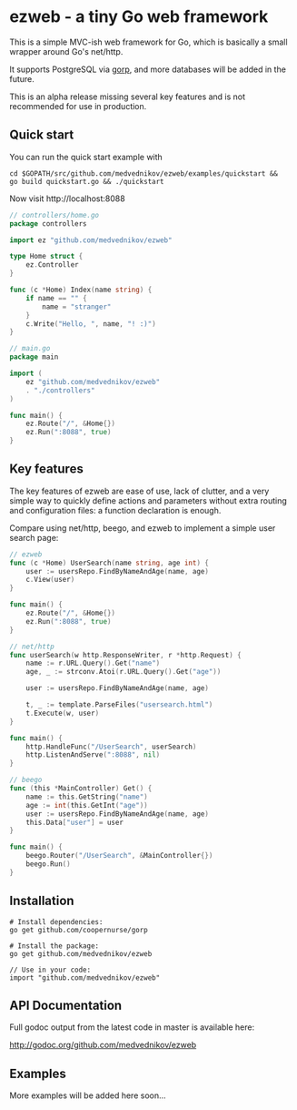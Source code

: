 # ezweb - a tiny Go web framework #

This is a simple MVC-ish web framework for Go, which is basically a small
wrapper around Go's net/http.

It supports PostgreSQL via [gorp](https://github.com/coopernurse/gorp), and
more databases will be added in the future.

This is an alpha release missing several key features and is not recommended
for use in production.


## Quick start ##
You can run the quick start example with

```
cd $GOPATH/src/github.com/medvednikov/ezweb/examples/quickstart &&
go build quickstart.go && ./quickstart
```

Now visit http://localhost:8088

```go
// controllers/home.go
package controllers

import ez "github.com/medvednikov/ezweb"

type Home struct {
	ez.Controller
}

func (c *Home) Index(name string) {
	if name == "" {
		name = "stranger"
	}
	c.Write("Hello, ", name, "! :)")
}

// main.go
package main

import (
	ez "github.com/medvednikov/ezweb"
	. "./controllers"
)

func main() {
	ez.Route("/", &Home{})
	ez.Run(":8088", true)
}
```


## Key features ##

The key features of ezweb are ease of use, lack of clutter, and a very simple
way to quickly define actions and parameters without extra routing and
configuration files: a function declaration is enough.

Compare using net/http, beego, and ezweb to implement a simple user search page:

```go
// ezweb
func (c *Home) UserSearch(name string, age int) {
	user := usersRepo.FindByNameAndAge(name, age)
	c.View(user)
}

func main() {
	ez.Route("/", &Home{})
	ez.Run(":8088", true)
}
```

```go
// net/http
func userSearch(w http.ResponseWriter, r *http.Request) {
	name := r.URL.Query().Get("name")
	age, _ := strconv.Atoi(r.URL.Query().Get("age"))

	user := usersRepo.FindByNameAndAge(name, age)

	t, _ := template.ParseFiles("usersearch.html")
	t.Execute(w, user)
}

func main() {
	http.HandleFunc("/UserSearch", userSearch)
	http.ListenAndServe(":8088", nil)
}
```

```go
// beego
func (this *MainController) Get() {
	name := this.GetString("name")
	age := int(this.GetInt("age"))
	user := usersRepo.FindByNameAndAge(name, age)
	this.Data["user"] = user
}

func main() {
	beego.Router("/UserSearch", &MainController{})
	beego.Run()
}
```


## Installation ##

    # Install dependencies:
    go get github.com/coopernurse/gorp

    # Install the package:
    go get github.com/medvednikov/ezweb
	    
    // Use in your code:
    import "github.com/medvednikov/ezweb"


## API Documentation ##

Full godoc output from the latest code in master is available here:

http://godoc.org/github.com/medvednikov/ezweb



## Examples ##

More examples will be added here soon...




 
